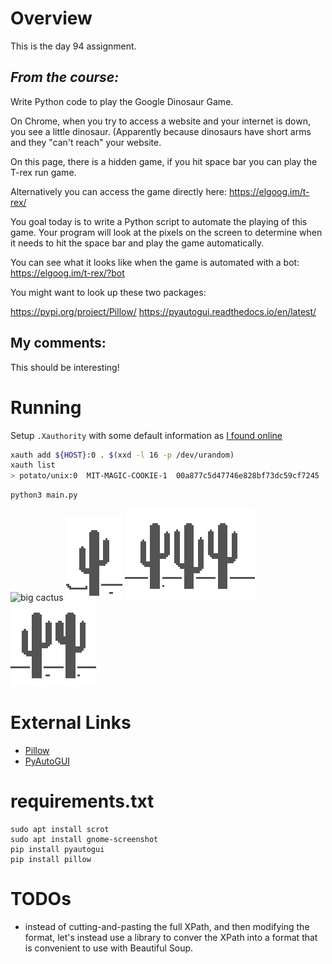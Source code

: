 # Overview

This is the day 94 assignment.

## _From the course:_
Write Python code to play the Google Dinosaur Game.

On Chrome, when you try to access a website and your internet is down, you see a little dinosaur. (Apparently because dinosaurs have short arms and they "can't reach" your website.

On this page, there is a hidden game, if you hit space bar you can play the T-rex run game.

Alternatively you can access the game directly here:
https://elgoog.im/t-rex/

You goal today is to write a Python script to automate the playing of this game. Your program will look at the pixels on the screen to determine when it needs to hit the space bar and play the game automatically.

You can see what it looks like when the game is automated with a bot:
https://elgoog.im/t-rex/?bot


You might want to look up these two packages:

https://pypi.org/project/Pillow/
https://pyautogui.readthedocs.io/en/latest/


## My comments:

This should be interesting!

# Running

Setup `.Xauthority` with some default information as [I found online](https://micwan88.github.io/linux/xauth/2019/10/16/create-xauthority-manually.html)

```bash
xauth add ${HOST}:0 . $(xxd -l 16 -p /dev/urandom)
xauth list
> potato/unix:0  MIT-MAGIC-COOKIE-1  00a877c5d47746e828bf73dc59cf7245
```

```
python3 main.py
```
![big cactus](cactus.png)
![small cactus](cactus-small.png)
![three cactii](cactus-three.png)
![two cactii](cactus-two.png)


# External Links

- [Pillow](https://pypi.org/project/pillow/)
- [PyAutoGUI](https://pyautogui.readthedocs.io/en/latest/)

# requirements.txt

```
sudo apt install scrot
sudo apt install gnome-screenshot
pip install pyautogui
pip install pillow
```


# TODOs

- instead of cutting-and-pasting the full XPath, and then modifying the format, let's instead use a library to conver the XPath into a format that is convenient to use with Beautiful Soup.
